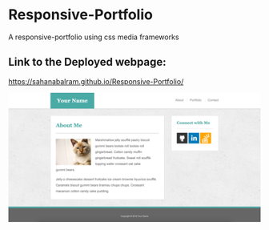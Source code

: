 # Responsive-Portfolio
 A responsive-portfolio using css media frameworks

## Link to the Deployed webpage:
https://sahanabalram.github.io/Responsive-Portfolio/

![screenshot of Responsive-Portfloio](assets/images/Responsive-portfolio.png)